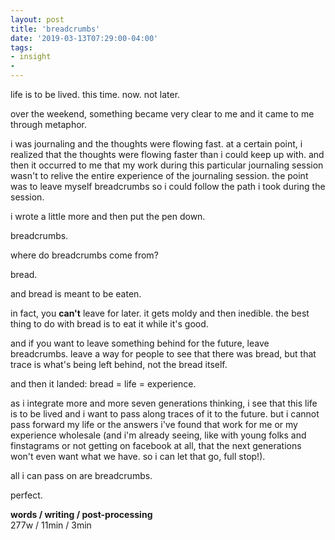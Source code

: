 ```yaml
---
layout: post
title: 'breadcrumbs'
date: '2019-03-13T07:29:00-04:00'
tags:
- insight
- 
--- 
```


life is to be lived. this time. now. not later.

over the weekend, something became very clear to me and it came to me through metaphor. 

i was journaling and the thoughts were flowing fast. at a certain point, i realized that the thoughts were flowing faster than i could keep up with. and then it occurred to me that my work during this particular journaling session wasn't to relive the entire experience of the journaling session. the point was to leave myself breadcrumbs so i could follow the path i took during the session. 

i wrote a little more and then put the pen down. 

breadcrumbs. 

where do breadcrumbs come from? 

bread. 

and bread is meant to be eaten. 

in fact, you **can't** leave for later. it gets moldy and then inedible. the best thing to do with bread is to eat it while it's good. 

and if you want to leave something behind for the future, leave breadcrumbs. leave a way for people to see that there was bread, but that trace is what's being left behind, not the bread itself. 

and then it landed: bread = life = experience. 

as i integrate more and more seven generations thinking, i see that this life is to be lived and i want to pass along traces of it to the future. but i cannot pass forward my life or the answers i've found that work for me or my experience wholesale (and i'm already seeing, like with young folks and finstagrams or not getting on facebook at all, that the next generations won't even want what we have. so i can let that go, full stop!). 

all i can pass on are breadcrumbs. 

perfect. 

<!-- hyperlink bank -->


<!-- &#042; = asterisk -->
<!-- &#039; = single quote '-->

**words / writing / post-processing**  
277w / 11min / 3min